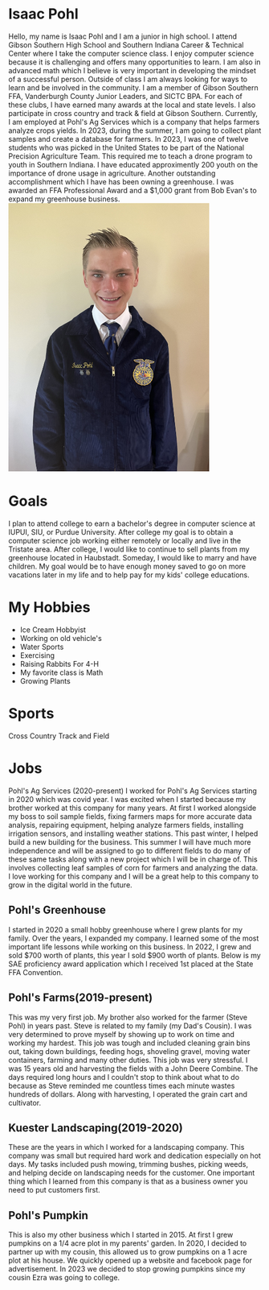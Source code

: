 # Isaac Pohl
Hello, my name is Isaac Pohl and I am a junior in high school. I attend Gibson Southern High School and Southern Indiana Career & Technical Center where I take the computer science class. I enjoy computer science because it is challenging and offers many opportunities to learn. I am also in advanced math which I believe is very important in developing the mindset of a successful person. Outside of class I am always looking for ways to learn and be involved in the community. I am a member of Gibson Southern FFA, Vanderburgh County Junior Leaders, and SICTC BPA. For each of these clubs, I have earned many awards at the local and state levels. I also participate in cross country and track & field at Gibson Southern. Currently, I am employed at Pohl's Ag Services which is a company that helps farmers analyze crops yields. In 2023, during the summer, I am going to collect plant samples and create a database for farmers. In 2023, I was one of twelve students who was picked in the United States to be part of the National Precision Agriculture Team. This required me to teach a drone program to youth in Southern Indiana. I have educated approximently 200 youth on the importance of drone usage in agriculture. Another outstanding accomplishment which I have has been owning a greenhouse. I was awarded an FFA Professional Award and a $1,000 grant from Bob Evan's to expand my greenhouse business.
<img src="myPhoto.jpeg" alt="isolated" width="400"/>

# Goals
I plan to attend college to earn a bachelor's degree in computer science at IUPUI, SIU, or Purdue University. After college my goal is to obtain a computer science job working either remotely or locally and live in the Tristate area. After college, I would like to continue to sell plants from my greenhouse located in Haubstadt. Someday, I would like to marry and have children. My goal would be to have enough money saved to go on more vacations later in my life and to help pay for my kids' college educations.

# My Hobbies 
* Ice Cream Hobbyist
* Working on old vehicle's
* Water Sports
* Exercising
* Raising Rabbits For 4-H
* My favorite class is Math
* Growing Plants

# Sports 
Cross Country
Track and Field

# Jobs
Pohl's Ag Services (2020-present)
I worked for Pohl's Ag Services starting in 2020 which was covid year. I was excited when I started because my brother worked at this company for many years. At first I worked alongside my boss to soil sample fields, fixing farmers maps for more accurate data analysis, repairing equipment, helping analyze farmers fields, installing irrigation sensors, and installing weather stations. This past winter, I helped build a new building for the business. This summer I will have much more independence and will be assigned to go to different fields to do many of these same tasks along with a new project which I will be in charge of. This involves collecting leaf samples of corn for farmers and analyzing the data. I love working for this company and I will be a great help to this company to grow in the digital world in the future.

## Pohl's Greenhouse
I started in 2020 a small hobby greenhouse where I grew plants for my family. Over the years, I expanded my company. I learned some of the most important life lessons while working on this business. In 2022, I grew and sold $700 worth of plants, this year I sold $900 worth of plants. Below is my SAE proficiency award application which I received 1st placed at the State FFA Convention.

## Pohl's Farms(2019-present)
This was my very first job. My brother also worked for the farmer (Steve Pohl) in years past. Steve is related to my family (my Dad's Cousin). I was very determined to prove myself by showing up to work on time and working my hardest. This job was tough and included cleaning grain bins out, taking down buildings, feeding hogs, shoveling gravel, moving water containers, farming and many other duties. This job was very stressful. I was 15 years old and harvesting the fields with a John Deere Combine. The days required long hours and I couldn't stop to think about what to do because as Steve reminded me countless times each minute wastes hundreds of dollars. Along with harvesting, I operated the grain cart and cultivator.

## Kuester Landscaping(2019-2020)
These are the years in which I worked for a landscaping company. This company was small but required hard work and dedication especially on hot days. My tasks included push mowing, trimming bushes, picking weeds, and helping decide on landscaping needs for the customer. One important thing which I learned from this company is that as a business owner you need to put customers first.

## Pohl's Pumpkin
This is also my other business which I started in 2015. At first I grew pumpkins on a 1/4 acre plot in my parents' garden. In 2020, I decided to partner up with my cousin, this allowed us to grow pumpkins on a 1 acre plot at his house. We quickly opened up a website and facebook page for advertisement. In 2023 we decided to stop growing pumpkins since my cousin Ezra was going to college.


